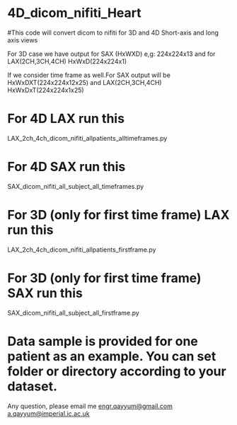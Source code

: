 # 4D_dicom_nifiti_Heart

#This code will convert dicom to nifiti for 3D and 4D Short-axis and long axis views

For 3D case we have output for SAX (HxWXD) e,g: 224x224x13 and for LAX(2CH,3CH,4CH) HxWxD(224x224x1)

If we consider time frame as well.For SAX output will be HxWxDXT(224x224x12x25) and LAX(2CH,3CH,4CH) HxWxDxT(224x224x1x25)


# For 4D LAX run this

LAX_2ch_4ch_dicom_nifiti_allpatients_alltimeframes.py

# For 4D SAX run this

SAX_dicom_nifiti_all_subject_all_timeframes.py


# For 3D (only for first time frame) LAX run this

LAX_2ch_4ch_dicom_nifiti_allpatients_firstframe.py

# For 3D (only for first time frame) SAX run this

SAX_dicom_nifiti_all_subject_all_firstframe.py

# Data sample is provided for one patient as an example. You can set folder or directory according to your dataset.

Any question, please email me
engr.qayyum@gmail.com
a.qayyum@imperial.ic.ac.uk





